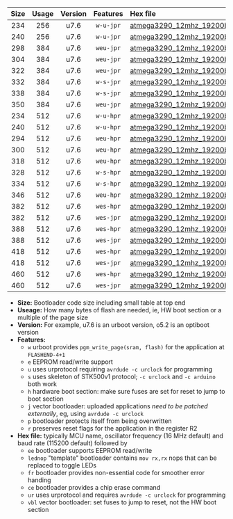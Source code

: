 |Size|Usage|Version|Features|Hex file|
|:-:|:-:|:-:|:-:|:--|
|234|256|u7.6|`w-u-jpr`|[atmega3290_12mhz_19200bps_ur_vbl.hex](https://raw.githubusercontent.com/stefanrueger/urboot/main//atmega3290_12mhz_19200bps_ur_vbl.hex)|
|240|256|u7.6|`w-u-jpr`|[atmega3290_12mhz_19200bps_lednop_ur_vbl.hex](https://raw.githubusercontent.com/stefanrueger/urboot/main//atmega3290_12mhz_19200bps_lednop_ur_vbl.hex)|
|298|384|u7.6|`weu-jpr`|[atmega3290_12mhz_19200bps_ee_ur_vbl.hex](https://raw.githubusercontent.com/stefanrueger/urboot/main//atmega3290_12mhz_19200bps_ee_ur_vbl.hex)|
|304|384|u7.6|`weu-jpr`|[atmega3290_12mhz_19200bps_ee_lednop_ur_vbl.hex](https://raw.githubusercontent.com/stefanrueger/urboot/main//atmega3290_12mhz_19200bps_ee_lednop_ur_vbl.hex)|
|322|384|u7.6|`weu-jpr`|[atmega3290_12mhz_19200bps_ee_lednop_fr_ur_vbl.hex](https://raw.githubusercontent.com/stefanrueger/urboot/main//atmega3290_12mhz_19200bps_ee_lednop_fr_ur_vbl.hex)|
|332|384|u7.6|`w-s-jpr`|[atmega3290_12mhz_19200bps_vbl.hex](https://raw.githubusercontent.com/stefanrueger/urboot/main//atmega3290_12mhz_19200bps_vbl.hex)|
|338|384|u7.6|`w-s-jpr`|[atmega3290_12mhz_19200bps_lednop_vbl.hex](https://raw.githubusercontent.com/stefanrueger/urboot/main//atmega3290_12mhz_19200bps_lednop_vbl.hex)|
|350|384|u7.6|`weu-jpr`|[atmega3290_12mhz_19200bps_ee_lednop_fr_ce_ur_vbl.hex](https://raw.githubusercontent.com/stefanrueger/urboot/main//atmega3290_12mhz_19200bps_ee_lednop_fr_ce_ur_vbl.hex)|
|234|512|u7.6|`w-u-hpr`|[atmega3290_12mhz_19200bps_ur.hex](https://raw.githubusercontent.com/stefanrueger/urboot/main//atmega3290_12mhz_19200bps_ur.hex)|
|240|512|u7.6|`w-u-hpr`|[atmega3290_12mhz_19200bps_lednop_ur.hex](https://raw.githubusercontent.com/stefanrueger/urboot/main//atmega3290_12mhz_19200bps_lednop_ur.hex)|
|294|512|u7.6|`weu-hpr`|[atmega3290_12mhz_19200bps_ee_ur.hex](https://raw.githubusercontent.com/stefanrueger/urboot/main//atmega3290_12mhz_19200bps_ee_ur.hex)|
|300|512|u7.6|`weu-hpr`|[atmega3290_12mhz_19200bps_ee_lednop_ur.hex](https://raw.githubusercontent.com/stefanrueger/urboot/main//atmega3290_12mhz_19200bps_ee_lednop_ur.hex)|
|318|512|u7.6|`weu-hpr`|[atmega3290_12mhz_19200bps_ee_lednop_fr_ur.hex](https://raw.githubusercontent.com/stefanrueger/urboot/main//atmega3290_12mhz_19200bps_ee_lednop_fr_ur.hex)|
|328|512|u7.6|`w-s-hpr`|[atmega3290_12mhz_19200bps.hex](https://raw.githubusercontent.com/stefanrueger/urboot/main//atmega3290_12mhz_19200bps.hex)|
|334|512|u7.6|`w-s-hpr`|[atmega3290_12mhz_19200bps_lednop.hex](https://raw.githubusercontent.com/stefanrueger/urboot/main//atmega3290_12mhz_19200bps_lednop.hex)|
|346|512|u7.6|`weu-hpr`|[atmega3290_12mhz_19200bps_ee_lednop_fr_ce_ur.hex](https://raw.githubusercontent.com/stefanrueger/urboot/main//atmega3290_12mhz_19200bps_ee_lednop_fr_ce_ur.hex)|
|382|512|u7.6|`wes-hpr`|[atmega3290_12mhz_19200bps_ee.hex](https://raw.githubusercontent.com/stefanrueger/urboot/main//atmega3290_12mhz_19200bps_ee.hex)|
|382|512|u7.6|`wes-jpr`|[atmega3290_12mhz_19200bps_ee_vbl.hex](https://raw.githubusercontent.com/stefanrueger/urboot/main//atmega3290_12mhz_19200bps_ee_vbl.hex)|
|388|512|u7.6|`wes-hpr`|[atmega3290_12mhz_19200bps_ee_lednop.hex](https://raw.githubusercontent.com/stefanrueger/urboot/main//atmega3290_12mhz_19200bps_ee_lednop.hex)|
|388|512|u7.6|`wes-jpr`|[atmega3290_12mhz_19200bps_ee_lednop_vbl.hex](https://raw.githubusercontent.com/stefanrueger/urboot/main//atmega3290_12mhz_19200bps_ee_lednop_vbl.hex)|
|418|512|u7.6|`wes-hpr`|[atmega3290_12mhz_19200bps_ee_lednop_fr.hex](https://raw.githubusercontent.com/stefanrueger/urboot/main//atmega3290_12mhz_19200bps_ee_lednop_fr.hex)|
|418|512|u7.6|`wes-jpr`|[atmega3290_12mhz_19200bps_ee_lednop_fr_vbl.hex](https://raw.githubusercontent.com/stefanrueger/urboot/main//atmega3290_12mhz_19200bps_ee_lednop_fr_vbl.hex)|
|460|512|u7.6|`wes-hpr`|[atmega3290_12mhz_19200bps_ee_lednop_fr_ce.hex](https://raw.githubusercontent.com/stefanrueger/urboot/main//atmega3290_12mhz_19200bps_ee_lednop_fr_ce.hex)|
|460|512|u7.6|`wes-jpr`|[atmega3290_12mhz_19200bps_ee_lednop_fr_ce_vbl.hex](https://raw.githubusercontent.com/stefanrueger/urboot/main//atmega3290_12mhz_19200bps_ee_lednop_fr_ce_vbl.hex)|

- **Size:** Bootloader code size including small table at top end
- **Useage:** How many bytes of flash are needed, ie, HW boot section or a multiple of the page size
- **Version:** For example, u7.6 is an urboot version, o5.2 is an optiboot version
- **Features:**
  + `w` urboot provides `pgm_write_page(sram, flash)` for the application at `FLASHEND-4+1`
  + `e` EEPROM read/write support
  + `u` uses urprotocol requiring `avrdude -c urclock` for programming
  + `s` uses skeleton of STK500v1 protocol; `-c urclock` and `-c arduino` both work
  + `h` hardware boot section: make sure fuses are set for reset to jump to boot section
  + `j` vector bootloader: uploaded applications *need to be patched externally*, eg, using `avrdude -c urclock`
  + `p` bootloader protects itself from being overwritten
  + `r` preserves reset flags for the application in the register R2
- **Hex file:** typically MCU name, oscillator frequency (16 MHz default) and baud rate (115200 default) followed by
  + `ee` bootloader supports EEPROM read/write
  + `lednop` "template" bootloader contains `mov rx,rx` nops that can be replaced to toggle LEDs
  + `fr` bootloader provides non-essential code for smoother error handing
  + `ce` bootloader provides a chip erase command
  + `ur` uses urprotocol and requires `avrdude -c urclock` for programming
  + `vbl` vector bootloader: set fuses to jump to reset, not the HW boot section
